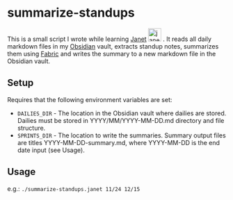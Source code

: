 # summarize-standups

This is a small script I wrote while learning [Janet](https://janet-lang.org/) <img src="https://github.com/user-attachments/assets/13452c87-dadb-40c3-9825-2022037c6d59" alt="janet-script" width="30px" />
. It reads all daily markdown files in my [Obsidian](https://obsidian.md/) vault, extracts standup notes, summarizes them using [Fabric](https://github.com/danielmiessler/fabric) and writes the summary to a new markdown file in the Obsidian vault. 

## Setup

Requires that the following environment variables are set:
- `DAILIES_DIR` - The location in the Obsidian vault where dailies are stored. Dailies must be stored in YYYY/MM/YYYY-MM-DD.md directory and file structure.
- `SPRINTS_DIR` - The location to write the summaries. Summary output files are titles YYYY-MM-DD-summary.md, where YYYY-MM-DD is the end date input (see Usage).

## Usage
e.g.: `./summarize-standups.janet 11/24 12/15`
